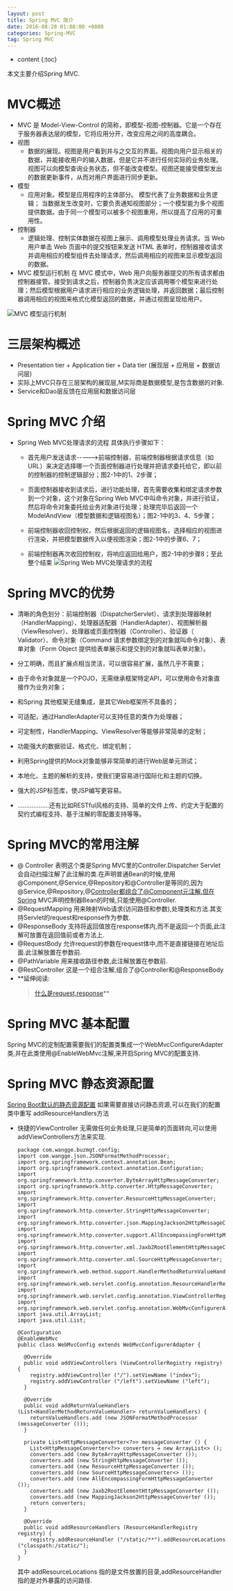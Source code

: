 ```yaml
---
layout: post
title: Spring MVC 简介
date: 2016-08-28 01:08:00 +0800
categories: Spring-MVC
tag: Spring MVC
---
```


* content
{:toc}

本文主要介绍Spring MVC.

MVC概述
====================================

* MVC 是 Model-View-Control 的简称，即模型-视图-控制器。它是一个存在于服务器表达层的模型，它将应用分开，改变应用之间的高度耦合。
* 视图
    * 数据的展现。视图是用户看到并与之交互的界面。视图向用户显示相关的数据，并能接收用户的输入数据，但是它并不进行任何实际的业务处理。视图可以向模型查询业务状态，但不能改变模型。视图还能接受模型发出的数据更新事件，从而对用户界面进行同步更新。
* 模型
    * 应用对象。模型是应用程序的主体部分。 模型代表了业务数据和业务逻辑； 当数据发生改变时，它要负责通知视图部分；一个模型能为多个视图提供数据。由于同一个模型可以被多个视图重用，所以提高了应用的可重用性。
*  控制器
    *  逻辑处理、控制实体数据在视图上展示、调用模型处理业务请求。当 Web 用户单击 Web 页面中的提交按钮来发送 HTML 表单时，控制器接收请求并调用相应的模型组件去处理请求，然后调用相应的视图来显示模型返回的数据。
* MVC 模型运行机制
在 MVC 模式中，Web 用户向服务器提交的所有请求都由控制器接管。接受到请求之后，控制器负责决定应该调用哪个模型来进行处理；然后模型根据用户请求进行相应的业务逻辑处理，并返回数据；最后控制器调用相应的视图来格式化模型返回的数据，并通过视图呈现给用户。

![MVC 模型运行机制](http://dl.iteye.com/upload/attachment/576353/d3d769c0-5df9-3c31-9984-42f1fcbd00bb.jpg)

三层架构概述
====================================

* Presentation tier + Application tier + Data tier (展现层 + 应用层 + 数据访问层)
* 实际上MVC只存在三层架构的展现层,M实际商是数据模型,是包含数据的对象.
* Service和Dao层反馈在应用层和数据访问层

Spring MVC 介绍
====================================

* Spring Web MVC处理请求的流程
  具体执行步骤如下：
  *  首先用户发送请求----->前端控制器，前端控制器根据请求信息（如URL）来决定选择哪一个页面控制器进行处理并把请求委托给它，即以前的控制器的控制逻辑部分；图2-1中的1、2步骤；

  *  页面控制器接收到请求后，进行功能处理，首先需要收集和绑定请求参数到一个对象，这个对象在Spring Web MVC中叫命令对象，并进行验证，然后将命令对象委托给业务对象进行处理；处理完毕后返回一个ModelAndView（模型数据和逻辑视图名）；图2-1中的3、4、5步骤；

  *  前端控制器收回控制权，然后根据返回的逻辑视图名，选择相应的视图进行渲染，并把模型数据传入以便视图渲染；图2-1中的步骤6、7；

  *  前端控制器再次收回控制权，将响应返回给用户，图2-1中的步骤8；至此整个结束
![Spring Web MVC处理请求的流程](http://sishuok.com/forum/upload/2012/7/14/529024df9d2b0d1e62d8054a86d866c9__1.JPG)

Spring MVC的优势
====================================

  * 清晰的角色划分：前端控制器（DispatcherServlet）、请求到处理器映射（HandlerMapping）、处理器适配器（HandlerAdapter）、视图解析器（ViewResolver）、处理器或页面控制器（Controller）、验证器（   Validator）、命令对象（Command  请求参数绑定到的对象就叫命令对象）、表单对象（Form Object 提供给表单展示和提交到的对象就叫表单对象）。

  * 分工明确，而且扩展点相当灵活，可以很容易扩展，虽然几乎不需要；

  * 由于命令对象就是一个POJO，无需继承框架特定API，可以使用命令对象直接作为业务对象；

  * 和Spring 其他框架无缝集成，是其它Web框架所不具备的；

  * 可适配，通过HandlerAdapter可以支持任意的类作为处理器；

  * 可定制性，HandlerMapping、ViewResolver等能够非常简单的定制；

  * 功能强大的数据验证、格式化、绑定机制；

  * 利用Spring提供的Mock对象能够非常简单的进行Web层单元测试；

  * 本地化、主题的解析的支持，使我们更容易进行国际化和主题的切换。

  * 强大的JSP标签库，使JSP编写更容易。

  * ………………还有比如RESTful风格的支持、简单的文件上传、约定大于配置的契约式编程支持、基于注解的零配置支持等等。

Spring MVC的常用注解
====================================

* @ Controller 表明这个类是Spring MVC里的Controller.Dispatcher Servlet 会自动扫描注解了此注解的类.在声明普通Bean的时候,使用@Component,@Service,@Repository和@Controller是等同的,因为@Service,@Repository,@Controller都组合了@Component元注解.但在Spring MVC声明控制器Bean的时候,只能使用@Controller.
* @RequestMapping 用来映射Web请求(访问路径和参数),处理类和方法.其支持Servlet的request和response作为参数.
* @ResponseBody 支持将返回值放在response体内,而不是返回一个页面,此注解可放置在返回值前或者方法上.
* @RequestBody 允许request的参数在request体中,而不是直接链接在地址后面.此注解放置在参数前.
* @PathVariable 用来接收路径参数,此注解放置在参数前.
* @RestController 这是一个组合注解,组合了@Controller和@ResponseBody
* **延伸阅读:
  > [什么是request,response](http://blog.csdn.net/jcx5083761/article/details/9340209)**

Spring MVC 基本配置
====================================
  Spring MVC的定制配置需要我们的配置类集成一个WebMvcConfigurerAdapter类,并在此类使用@EnableWebMvc注解,来开启Spring MVC的配置支持.

Spring MVC 静态资源配置
====================================
  [Spring Boot默认的静态资源配置](http://blog.csdn.net/isea533/article/details/50412212)
  如果需要直接访问静态资源,可以在我们的配置类中重写 addResourceHandlers方法

  * 快捷的ViewController
    无需做任何业务处理,只是简单的页面转向,可以使用addViewControllers方法来实现.

        package com.wangge.buzmgt.config;
        import com.wangge.json.JSONFormatMethodProcessor;
        import org.springframework.context.annotation.Bean;
        import org.springframework.context.annotation.Configuration;
        import org.springframework.http.converter.ByteArrayHttpMessageConverter;
        import org.springframework.http.converter.HttpMessageConverter;
        import org.springframework.http.converter.ResourceHttpMessageConverter;
        import org.springframework.http.converter.StringHttpMessageConverter;
        import org.springframework.http.converter.json.MappingJackson2HttpMessageConverter;
        import org.springframework.http.converter.support.AllEncompassingFormHttpMessageConverter;
        import org.springframework.http.converter.xml.Jaxb2RootElementHttpMessageConverter;
        import org.springframework.http.converter.xml.SourceHttpMessageConverter;
        import org.springframework.web.method.support.HandlerMethodReturnValueHandler;
        import org.springframework.web.servlet.config.annotation.ResourceHandlerRegistry;
        import org.springframework.web.servlet.config.annotation.ViewControllerRegistry;
        import org.springframework.web.servlet.config.annotation.WebMvcConfigurerAdapter;
        import java.util.ArrayList;
        import java.util.List;

        @Configuration
        @EnableWebMvc
        public class WebMvcConfig extends WebMvcConfigurerAdapter {

          @Override
          public void addViewControllers (ViewControllerRegistry registry) {
            registry.addViewController ("/").setViewName ("index");
            registry.addViewController ("/left").setViewName ("left");
          }

          @Override
          public void addReturnValueHandlers (List<HandlerMethodReturnValueHandler> returnValueHandlers) {
            returnValueHandlers.add (new JSONFormatMethodProcessor (messageConverter ()));
          }

          private List<HttpMessageConverter<?>> messageConverter () {
            List<HttpMessageConverter<?>> converters = new ArrayList<> ();
            converters.add (new ByteArrayHttpMessageConverter ());
            converters.add (new StringHttpMessageConverter ());
            converters.add (new ResourceHttpMessageConverter ());
            converters.add (new SourceHttpMessageConverter<> ());
            converters.add (new AllEncompassingFormHttpMessageConverter ());
            converters.add (new Jaxb2RootElementHttpMessageConverter ());
            converters.add (new MappingJackson2HttpMessageConverter ());
            return converters;
          }

          @Override
          public void addResourceHandlers (ResourceHandlerRegistry registry) {
            registry.addResourceHandler ("/static/**").addResourceLocations ("classpath:/static/");
          }
        }

    其中 addResourceLocations 指的是文件放置的目录,addResourceHandler指的是对外暴露的访问路径.
